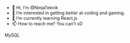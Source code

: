 - 👋 Hi, I’m @NinjaTeknik
- 👀 I’m interested in getting better at coding and gaming.
- 🌱 I’m currently learning React.js
- 📫 How to reach me? You can't xD

MySQL

<!---
NinjaTeknik/NinjaTeknik is a ✨ special ✨ repository because its `README.md` (this file) appears on your GitHub profile.
You can click the Preview link to take a look at your changes.
--->
